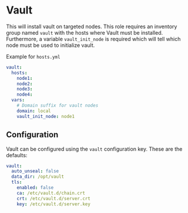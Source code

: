 # Vault

This will install vault on targeted nodes. This role requires an inventory group named `vault` with the hosts where Vault must be installed.
Furthermore, a variable `vault_init_node` is required which will tell which node must be used to initialize vault.

Example for `hosts.yml`

```yaml
vault:
  hosts:
    node1:
    node2:
    node3:
    node4:
  vars:
    # Domain suffix for vault nodes
    domain: local
    vault_init_node: node1
```

## Configuration

Vault can be configured using the `vault` configuration key.
These are the defaults:

```yaml
vault:
  auto_unseal: false
  data_dir: /opt/vault
  tls:
    enabled: false
    ca: /etc/vault.d/chain.crt
    crt: /etc/vault.d/server.crt
    key: /etc/vault.d/server.key
```
